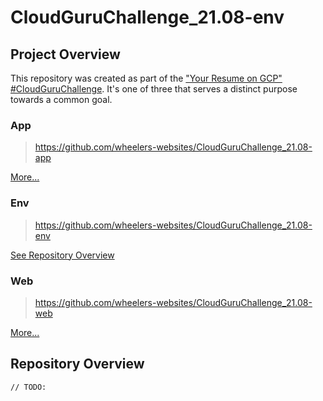 # CloudGuruChallenge_21.08-env

## Project Overview

This repository was created as part of the ["Your Resume on GCP" #CloudGuruChallenge](https://acloudguru.com/blog/engineering/cloudguruchallenge-your-resume-on-gcp).
It's one of three that serves a distinct purpose towards a common goal. 

### App
> https://github.com/wheelers-websites/CloudGuruChallenge_21.08-app

[More...](https://github.com/wheelers-websites/CloudGuruChallenge_21.08-app/blob/main/README.md)

### Env
> https://github.com/wheelers-websites/CloudGuruChallenge_21.08-env

[See Repository Overview](#repository-overview)

### Web
> https://github.com/wheelers-websites/CloudGuruChallenge_21.08-web

[More...](https://github.com/wheelers-websites/CloudGuruChallenge_21.08-web/blob/main/README.md)

## Repository Overview

```
// TODO:
```
